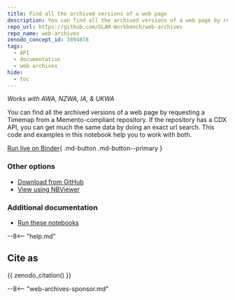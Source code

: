 ```yaml
---
title: Find all the archived versions of a web page
description: You can find all the archived versions of a web page by requesting a Timemap from a Memento-compliant repository. If the repository has a CDX API, you can get much the same data by doing an exact url search. This code and examples in this notebook help you to work with both.
repo_url: https://github.com/GLAM-Workbench/web-archives
repo_name: web-archives
zenodo_concept_id: 3894078
tags:
  - API
  - documentation
  - web archives
hide:
  - toc
---
```


*Works with AWA, NZWA, IA, & UKWA*

You can find all the archived versions of a web page by requesting a Timemap from a Memento-compliant repository. If the repository has a CDX API, you can get much the same data by doing an exact url search. This code and examples in this notebook help you to work with both.

[Run live on Binder](https://mybinder.org/v2/gh/GLAM-Workbench/web-archives/master?urlpath=/lab/tree/find_all_captures.ipynb){ .md-button .md-button--primary }

### Other options

* [Download from GitHub](https://github.com/GLAM-Workbench/web-archives/blob/master/find_all_captures.ipynb)
* [View using NBViewer](https://nbviewer.jupyter.org/github/GLAM-Workbench/web-archives/blob/master/find_all_captures.ipynb)

### Additional documentation

* [Run these notebooks](../#run-these-notebooks)

--8<-- "help.md"

## Cite as

{{ zenodo_citation() }}

--8<-- "web-archives-sponsor.md"